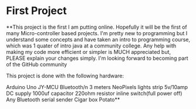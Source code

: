 # First Project

**This project is the first I am putting online. Hopefully it will be the first of many Micro-controller based projects. I'm pretty new to programming but I understand some concepts and have taken an intro to programming course, which was 1 quater of intro java at a community college. Any help with making my code more efficient or simpler is MUCH appreciated but, PLEASE explain your changes simply.
  I'm looking forward to becoming part of the GitHub community
  
  This project is done with the following hardware:
  
  Arduino Uno 
  JY-MCU Bluetooth/n
  3 meters NeoPixels lights strip 
  5v/10amp DC supply 
  1000uf capacitor 
  220ohm resistor 
  inline switch(full power off) 
  Any Bluetooth serial sender 
  Cigar box 
  Potato** 
